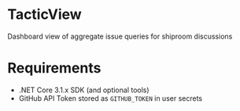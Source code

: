 # TacticView
Dashboard view of aggregate issue queries for shiproom discussions

# Requirements
* .NET Core 3.1.x SDK (and optional tools)
* GitHub API Token stored as ```GITHUB_TOKEN``` in user secrets
